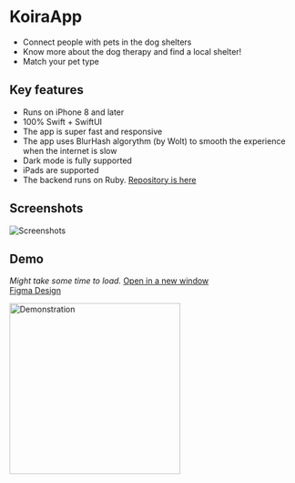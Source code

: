 # KoiraApp
* Connect people with pets in the dog shelters
* Know more about the dog therapy and find a local shelter!
* Match your pet type

## Key features
* Runs on iPhone 8 and later
* 100% Swift + SwiftUI
* The app is super fast and responsive 
* The app uses BlurHash algorythm (by Wolt) to smooth the experience when the internet is slow 
* Dark mode is fully supported
* iPads are supported
* The backend runs on Ruby. [Repository is here](https://github.com/floriandejonckheere/koiraapp-server)

## Screenshots 
![Screenshots](https://user-images.githubusercontent.com/18198819/200138112-bd2bedb2-2c45-48b7-aa68-cb9c84572657.png)


## Demo

*Might take some time to load.* [Open in a new window](demo.gif)<br>
[Figma Design](https://www.figma.com/proto/wKxdAXtXIIcsYLphTmgLAH/KoiraAppPrototype?node-id=22%3A6165&scaling=scale-down&page-id=0%3A1&starting-point-node-id=1%3A4)

<img src="demo.gif" alt="Demonstration" width="300"/>

